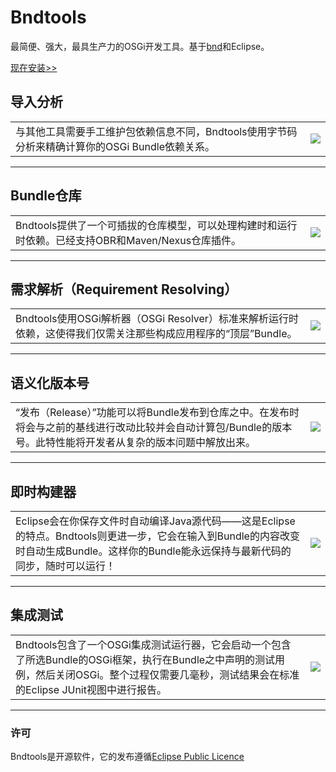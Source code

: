 # Bndtools

最简便、强大，最具生产力的OSGi开发工具。基于[bnd](http://www.aqute.biz/Bnd/Bnd)和Eclipse。

[现在安装>>](https://caichaowei.github.io/bndtoolscn/2016/12/26/install.html)

## 导入分析

|||
|----|----|
|与其他工具需要手工维护包依赖信息不同，Bndtools使用字节码分析来精确计算你的OSGi Bundle依赖关系。|![](https://caichaowei.github.io/bndtoolscn/images/home/about01.png)|

------

## Bundle仓库

|||
|----|----|
|Bndtools提供了一个可插拔的仓库模型，可以处理构建时和运行时依赖。已经支持OBR和Maven/Nexus仓库插件。|![](https://caichaowei.github.io/bndtoolscn/images/home/about02.png)|

------

## 需求解析（Requirement Resolving）

|||
|----|----|
|Bndtools使用OSGi解析器（OSGi Resolver）标准来解析运行时依赖，这使得我们仅需关注那些构成应用程序的“顶层”Bundle。|![](https://caichaowei.github.io/bndtoolscn/images/home/about03.png)|

------

## 语义化版本号

|||
|----|----|
|“发布（Release）”功能可以将Bundle发布到仓库之中。在发布时将会与之前的基线进行改动比较并会自动计算包/Bundle的版本号。此特性能将开发者从复杂的版本问题中解放出来。|![](https://caichaowei.github.io/bndtoolscn/images/home/about05.png)|

------

## 即时构建器

|||
|----|----|
|Eclipse会在你保存文件时自动编译Java源代码——这是Eclipse的特点。Bndtools则更进一步，它会在输入到Bundle的内容改变时自动生成Bundle。这样你的Bundle能永远保持与最新代码的同步，随时可以运行！|![](https://caichaowei.github.io/bndtoolscn/images/home/about04.png)|
------

## 集成测试

|||
|----|----|
|Bndtools包含了一个OSGi集成测试运行器，它会启动一个包含了所选Bundle的OSGi框架，执行在Bundle之中声明的测试用例，然后关闭OSGi。整个过程仅需要几毫秒，测试结果会在标准的Eclipse JUnit视图中进行报告。|![](https://caichaowei.github.io/bndtoolscn/images/home/about06.png)|
------

### 许可

Bndtools是开源软件，它的发布遵循[Eclipse Public Licence](http://www.eclipse.org/legal/epl-v10.html)

